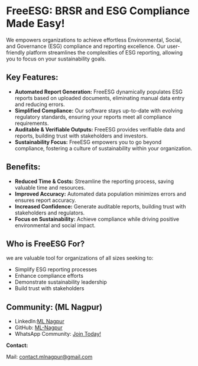 # FreeESG: BRSR and ESG Compliance Made Easy!

We empowers organizations to achieve effortless Environmental, Social, and Governance (ESG) compliance and reporting excellence. Our user-friendly platform streamlines the complexities of ESG reporting, allowing you to focus on your sustainability goals.

## **Key Features:**

* **Automated Report Generation:** FreeESG dynamically populates ESG reports based on uploaded documents, eliminating manual data entry and reducing errors.
* **Simplified Compliance:** Our software stays up-to-date with evolving regulatory standards, ensuring your reports meet all compliance requirements.
* **Auditable & Verifiable Outputs:** FreeESG provides verifiable data and reports, building trust with stakeholders and investors.
* **Sustainability Focus:** FreeESG empowers you to go beyond compliance, fostering a culture of sustainability within your organization.

## **Benefits:**

* **Reduced Time & Costs:** Streamline the reporting process, saving valuable time and resources.
* **Improved Accuracy:** Automated data population minimizes errors and ensures report accuracy.
* **Increased Confidence:** Generate auditable reports, building trust with stakeholders and regulators.
* **Focus on Sustainability:** Achieve compliance while driving positive environmental and social impact.

## **Who is FreeESG For?**

we are valuable tool for organizations of all sizes seeking to:

* Simplify ESG reporting processes
* Enhance compliance efforts
* Demonstrate sustainability leadership
* Build trust with stakeholders

## **Community: (ML Nagpur)**

- LinkedIn:[ML Nagpur](https://linkedin.com/company/mlnagpur/) 
- GitHub: [ML-Nagpur](https://github.com/ML-Nagpur)
- WhatsApp Community: [Join Today!](https://chat.whatsapp.com/I9oaXzsZ1eAGKg1bIj6lQh)

**Contact:**

Mail: contact.mlnagpur@gmail.com

